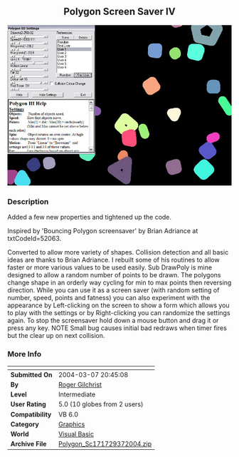 ﻿<div align="center">

## Polygon Screen Saver IV

<img src="PIC20043720416140.jpg">
</div>

### Description

Added a few new properties and tightened up the code.

Inspired by 'Bouncing Polygon screensaver' by Brian Adriance at txtCodeId=52063.

Converted to allow more variety of shapes. Collision detection and all basic ideas are thanks to Brian Adriance. I rebuilt some of his routines to allow faster or more various values to be used easily. Sub DrawPoly is mine designed to allow a random number of points to be drawn. The polygons change shape in an orderly way cycling for min to max points then reversing direction. While you can use it as a screen saver (with random setting of number, speed, points and fatness) you can also experiment with the appearance by Left-clicking on the screen to show a form which allows you to play with the settings or by Right-clicking you can randomize the settings again. To stop the screensaver hold down a mouse button and drag it or press any key. NOTE Small bug causes initial bad redraws when timer fires but the clear up on next collision.
 
### More Info
 


<span>             |<span>
---                |---
**Submitted On**   |2004-03-07 20:45:08
**By**             |[Roger Gilchrist](https://github.com/Planet-Source-Code/PSCIndex/blob/master/ByAuthor/roger-gilchrist.md)
**Level**          |Intermediate
**User Rating**    |5.0 (10 globes from 2 users)
**Compatibility**  |VB 6\.0
**Category**       |[Graphics](https://github.com/Planet-Source-Code/PSCIndex/blob/master/ByCategory/graphics__1-46.md)
**World**          |[Visual Basic](https://github.com/Planet-Source-Code/PSCIndex/blob/master/ByWorld/visual-basic.md)
**Archive File**   |[Polygon\_Sc171729372004\.zip](https://github.com/Planet-Source-Code/roger-gilchrist-polygon-screen-saver-iv__1-52207/archive/master.zip)








